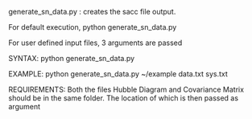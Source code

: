 generate_sn_data.py : creates the sacc file output.

For default execution,
python generate_sn_data.py


For user defined input files,
3 arguments are passed

SYNTAX:
python generate_sn_data.py <PATH> <Hubble Diagram> <Covariance Matrix>

EXAMPLE:
python generate_sn_data.py ~/example data.txt sys.txt

REQUIREMENTS:
Both the files Hubble Diagram and Covariance Matrix should be in the same folder.
The location of which is then passed as argument <PATH>
